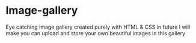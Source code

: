 # Image-gallery
Eye catching image gallery created purely with HTML &amp; CSS in future I will make you can upload and store your own beautiful images in this gallery
